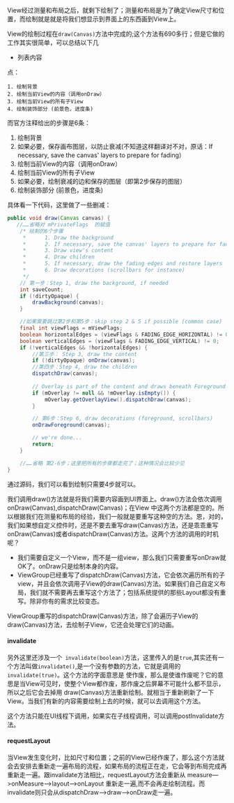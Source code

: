 ​	View经过测量和布局之后，就剩下绘制了；测量和布局是为了确定View尺寸和位置，而绘制就是就是将我们想显示到界面上的东西画到View上。

​	View的绘制过程在`draw(Canvas)`方法中完成的;这个方法有690多行；但是它做的工作其实很简单，可以总结以下几

 - 列表内容

点：

	1. 绘制背景
	2. 绘制当前View的内容（调用onDraw）
	3. 绘制当前View的所有子View
	4. 绘制装饰部分 (前景色，进度条)

而官方注释给出的步骤是6条：

1. 绘制背景
2. 如果必要，保存画布图层，以防止衰减(不知道这样翻译对不对，原话：If necessary, save the canvas' layers to prepare for fading）
3. 绘制当前View的内容（调用onDraw）
4. 绘制当前View的所有子View
5. 如果必要，绘制衰减的边和保存的图层（即第2步保存的图层）
6. 绘制装饰部分 (前景色，进度条)

具体看一下代码，这里做了一些删减：

```Java
public void draw(Canvas canvas) {
   //……省略对 mPrivateFlags  的赋值
    /* 绘制的6个步骤
     *      1. Draw the background
     *      2. If necessary, save the canvas' layers to prepare for fading
     *      3. Draw view's content
     *      4. Draw children
     *      5. If necessary, draw the fading edges and restore layers
     *      6. Draw decorations (scrollbars for instance)
     */
    // 第一步：Step 1, draw the background, if needed
    int saveCount;
    if (!dirtyOpaque) {
        drawBackground(canvas);
    }

    //如果需要跳过第2步和第5步：skip step 2 & 5 if possible (common case)
    final int viewFlags = mViewFlags;
    boolean horizontalEdges = (viewFlags & FADING_EDGE_HORIZONTAL) != 0;
    boolean verticalEdges = (viewFlags & FADING_EDGE_VERTICAL) != 0;
    if (!verticalEdges && !horizontalEdges) {
        //第三步： Step 3, draw the content
        if (!dirtyOpaque) onDraw(canvas);
        //第四步：Step 4, draw the children
        dispatchDraw(canvas);
      
        // Overlay is part of the content and draws beneath Foreground
        if (mOverlay != null && !mOverlay.isEmpty()) {
            mOverlay.getOverlayView().dispatchDraw(canvas);
        }

        // 第6步：Step 6, draw decorations (foreground, scrollbars)
        onDrawForeground(canvas);

        // we're done...
        return;
    }

    //……省略 第2-6步；这里把所有的步骤都走完了；这种情况会比较少见
}
```

通过源码，我们可以看到绘制只需要4步就可以。

我们调用draw()方法就是将我们需要内容画到UI界面上。draw()方法会依次调用onDraw(Canvas),dispatchDraw(Canvas)；在View 中这两个方法都是空的。所以根据我们在测量和布局的经验，我们一般就是要重写这种空的方法。恩，对的，我们如果想自定义控件时，还是不要去重写draw(Canvas)方法，还是乖乖重写onDraw(Canvas)或者dispatchDraw(Canvas)方法。这两个方法的调用的时机呢？

- 我们需要自定义一个View，而不是一组view，那么我们只需要重写onDraw就OK了。onDraw只是绘制本身的内容。
- ViewGroup已经重写了dispatchDraw(Canvas)方法，它会依次遍历所有的子view，并且会依次调用子View的draw(Canvas)方法。如果我们自己自定义布局，我们就不需要再去重写这个方法了；包括系统提供的那些Layout都没有重写。除非你有的需求比较变态。


ViewGroup重写的dispatchDraw(Canvas)方法，除了会遍历子View的draw(Canvas)方法，去绘制子View，它还会处理它们的动画。

#### invalidate

​	另外这里还涉及一个` invalidate(boolean)`方法，这里传入的是`true`,其实还有一个方法叫做`invalidate()`,是一个没有参数的方法，它就是调用的`invalidate(true)`。这个方法的字面意思是 使作废，那么是使谁作废呢？它的意思是当View可见时，使整个View都作废，那作废之后屏幕不可能什么都不显示，所以之后它会去掉用 draw(Canvas)方法重新绘制。就相当于重新刷新了一下View。当我们有新的内容需要绘制上去的时候，就可以去调用这个方法。

​	这个方法只能在UI线程下调用，如果实在子线程调用，可以调用postInvalidate方法。

#### requestLayout

​	当View发生变化时，比如尺寸和位置；之前的View已经作废了，那么这个方法就会去安排去重新走一遍布局的流程，如果布局的流程正在走，它会等到布局完成再重新走一遍。跟invalidate方法相比，requestLayout方法会重新从 measure—>onMeasure—>layout—>onLayout 重新走一遍,而不会再走绘制流程。而invalidate则只会从dispatchDraw—>draw—>onDraw走一遍。






